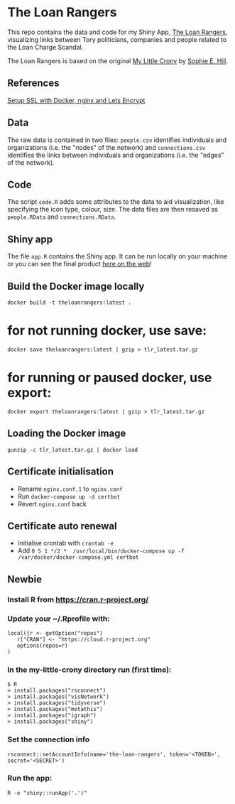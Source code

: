 # The Loan Rangers

This repo contains the data and code for my Shiny App, [The Loan Rangers](https://loanrangers.info), visualizing links between Tory politicians, companies and people related to the Loan Charge Scandal.

The Loan Rangers is based on the original [My Little Crony](https://sophieehill.shinyapps.io/my-little-crony/) by [Sophie E. Hill](https://www.sophie-e-hill.com/).

## References
[Setup SSL with Docker, nginx and Lets Encrypt](https://www.programonaut.com/setup-ssl-with-docker-nginx-and-lets-encrypt/)

## Data
The raw data is contained in two files: `people.csv` identifies individuals and organizations (i.e. the "nodes" of the network) and `connections.csv` identifies the links between individuals and organizations (i.e. the "edges" of the network).

## Code
The script `code.R` adds some attributes to the data to aid visualization, like specifying the icon type, colour, size. The data files are then resaved as `people.RData` and `connections.RData`.

## Shiny app
The file `app.R` contains the Shiny app. It can be run locally on your machine or you can see the final product [here on the web](https://loanrangers.info)!

## Build the Docker image locally
`docker build -t theloanrangers:latest .`
# for not running docker, use save:
`docker save theloanrangers:latest | gzip > tlr_latest.tar.gz`
# for running or paused docker, use export:
`docker export theloanrangers:latest | gzip > tlr_latest.tar.gz`
## Loading the Docker image
`gunzip -c tlr_latest.tar.gz | docker load`

## Certificate initialisation
- Rename `nginx.conf.1` to `nginx.conf`
- Run `docker-compose up -d certbot`
- Revert `nginx.conf` back

## Certificate auto renewal
- Initialise crontab with `crontab -e`
- Add `0 5 1 */2 *  /usr/local/bin/docker-compose up -f /var/docker/docker-compose.yml certbot`

## Newbie
### Install R from https://cran.r-project.org/
### Update your ~/.Rprofile with:
    local({r <- getOption("repos")
       r["CRAN"] <- "https://cloud.r-project.org"
       options(repos=r)
    )
### In the my-little-crony directory run (first time):
    $ R 
    > install.packages("rsconnect")
    > install.packages("visNetwork")
    > install.packages("tidyverse")
    > install.packages("metathis")
    > install.packages("igraph")
    > install.packages("shiny")
### Set the connection info
    rsconnect::setAccountInfo(name='the-loan-rangers', token='<TOKEN>', secret='<SECRET>')
### Run the app:
    R -e "shiny::runApp('.')"
